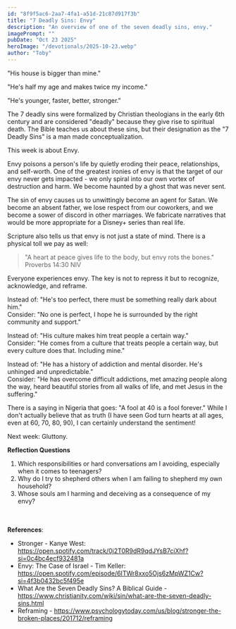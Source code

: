 ```yaml
---
id: "8f9f5ac6-2aa7-4fa1-a51d-21c87d917f3b"
title: "7 Deadly Sins: Envy"
description: "An overview of one of the seven deadly sins, envy."
imagePrompt: ""
pubDate: "Oct 23 2025"
heroImage: "/devotionals/2025-10-23.webp"
author: "Toby"
---
```


"His house is bigger than mine."

"He's half my age and makes twice my income."

"He's younger, faster, better, stronger."

The 7 deadly sins were formalized by Christian theologians in the early 6th century and are considered "deadly" because they give rise to spiritual death. The Bible teaches us about these sins, but their designation as the "7 Deadly Sins" is a man made conceptualization.

This week is about Envy.

Envy poisons a person's life by quietly eroding their peace, relationships, and self-worth. One of the greatest ironies of envy is that the target of our envy never gets impacted - we only spiral into our own vortex of destruction and harm. We become haunted by a ghost that was never sent.

The sin of envy causes us to unwittingly become an agent for Satan. We become an absent father, we lose respect from our coworkers, and we become a sower of discord in other marriages. We fabricate narratives that would be more appropriate for a Disney+ series than real life.

Scripture also tells us that envy is not just a state of mind. There is a physical toll we pay as well:

> "A heart at peace gives life to the body, but envy rots the bones."<br />Proverbs 14:30 NIV

Everyone experiences envy. The key is not to repress it but to recognize, acknowledge, and reframe.

Instead of: "He's too perfect, there must be something really dark about him."<br />
Consider: "No one is perfect, I hope he is surrounded by the right community and support."

Instead of: "His culture makes him treat people a certain way."<br />
Consider: "He comes from a culture that treats people a certain way, but every culture does that. Including mine."

Instead of: "He has a history of addiction and mental disorder. He's unhinged and unpredictable."<br />
Consider: "He has overcome difficult addictions, met amazing people along the way, heard beautiful stories from all walks of life, and met Jesus in the suffering."

There is a saying in Nigeria that goes: "A fool at 40 is a fool forever." While I don't actually believe that as truth (I have seen God turn hearts at all ages, even at 60, 70, 80, 90), I can certainly understand the sentiment!

Next week: Gluttony.

**Reflection Questions**
1. Which responsibilities or hard conversations am I avoiding, especially when it comes to teenagers?
2. Why do I try to shepherd others when I am failing to shepherd my own household?
3. Whose souls am I harming and deceiving as a consequence of my envy?

<br /><br />
**References**:
- Stronger - Kanye West: https://open.spotify.com/track/0j2T0R9dR9qdJYsB7ciXhf?si=0c4bc4ecf932481a
- Envy: The Case of Israel - Tim Keller: https://open.spotify.com/episode/6ITWr8xxo5Ojs6zMpWZ1Cw?si=4f3b0432bc5f495e
- What Are the Seven Deadly Sins? A Biblical Guide - https://www.christianity.com/wiki/sin/what-are-the-seven-deadly-sins.html
- Reframing - https://www.psychologytoday.com/us/blog/stronger-the-broken-places/201712/reframing
